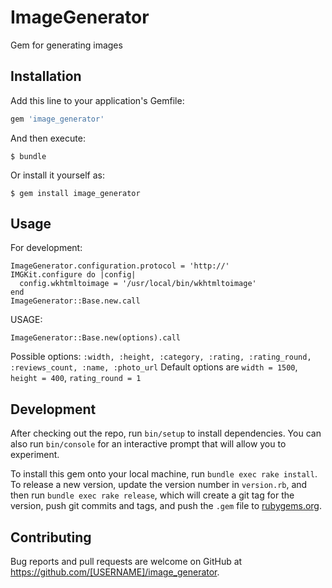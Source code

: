 # ImageGenerator

Gem for generating images

## Installation

Add this line to your application's Gemfile:

```ruby
gem 'image_generator'
```

And then execute:

    $ bundle

Or install it yourself as:

    $ gem install image_generator

## Usage

For development:
```
ImageGenerator.configuration.protocol = 'http://'
IMGKit.configure do |config|
  config.wkhtmltoimage = '/usr/local/bin/wkhtmltoimage'
end
ImageGenerator::Base.new.call
```

USAGE:
```
ImageGenerator::Base.new(options).call
```
Possible options: `:width, :height, :category, :rating, :rating_round, :reviews_count, :name, :photo_url`
Default options are `width = 1500`, `height = 400`, `rating_round = 1`

## Development

After checking out the repo, run `bin/setup` to install dependencies. You can also run `bin/console` for an interactive prompt that will allow you to experiment.

To install this gem onto your local machine, run `bundle exec rake install`. To release a new version, update the version number in `version.rb`, and then run `bundle exec rake release`, which will create a git tag for the version, push git commits and tags, and push the `.gem` file to [rubygems.org](https://rubygems.org).

## Contributing

Bug reports and pull requests are welcome on GitHub at https://github.com/[USERNAME]/image_generator.

